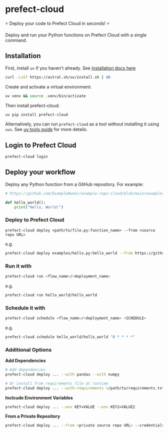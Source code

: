 # prefect-cloud

:zap: Deploy your code to Prefect Cloud in seconds! :zap:

Deploy and run your Python functions on Prefect Cloud with a single command.

## Installation
First, install `uv` if you haven't already. See [installation docs here](https://docs.astral.sh/uv/getting-started/installation/)
```bash
curl -LsSf https://astral.sh/uv/install.sh | sh
```

Create and activate a virtual environment:
```bash
uv venv && source .venv/bin/activate
```

Then install prefect-cloud:
```bash
uv pip install prefect-cloud
```

Alternatively, you can run `prefect-cloud` as a tool without installing it using `uvx`. See [uv tools guide](https://docs.astral.sh/uv/guides/tools/) for more details.

## Login to Prefect Cloud

```bash
prefect-cloud login
```

## Deploy your workflow

Deploy any Python function from a GitHub repository. For example:

```python
# https://github.com/ExampleOwner/example-repo-cloud/blob/main/examples/hello.py

def hello_world():
    print("Hello, World!")
```

### Deploy to Prefect Cloud
```
prefect-cloud deploy <path/to/file.py:function_name> --from <source repo URL>
```
e.g.
```bash
prefect-cloud deploy examples/hello.py:hello_world --from https://github.com/PrefectHQ/prefect-cloud/
```

### Run it with
```bash
prefect-cloud run <flow_name>/<deployment_name>
````
e.g.
```bash
prefect-cloud run hello_world/hello_world
```

### Schedule it with
```bash
prefect-cloud schedule <flow_name>/<deployment_name> <SCHEDULE>
````
e.g.
```bash
prefect-cloud schedule hello_world/hello_world "0 * * * *"
```


### Additional Options

**Add Dependencies**
```bash
# Add dependencies
prefect-cloud deploy ... --with pandas --with numpy

# Or install from requirements file at runtime
prefect-cloud deploy ... --with-requirements </path/to/requirements.txt>
```

**Inclcude Environment Variables**
```bash
prefect-cloud deploy ... --env KEY=VALUE --env KEY2=VALUE2
```

**From a Private Repository**
```bash
prefect-cloud deploy ... --from <private source repo URL> --credentials GITHUB_TOKEN
```

